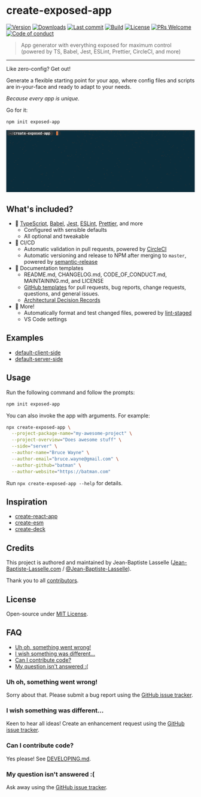 # create-exposed-app

[![Version](https://img.shields.io/npm/v/create-exposed-app.svg?style=flat-square)](https://www.npmjs.com/package/create-exposed-app?activeTab=versions) [![Downloads](https://img.shields.io/npm/dt/create-exposed-app.svg?style=flat-square)](https://www.npmjs.com/package/create-exposed-app) [![Last commit](https://img.shields.io/github/last-commit/Jean-Baptiste-Lasselle/create-exposed-app.svg?style=flat-square)](https://github.com/Jean-Baptiste-Lasselle/create-exposed-app/graphs/commit-activity) [![Build](https://img.shields.io/circleci/project/github/Jean-Baptiste-Lasselle/create-exposed-app/master.svg?style=flat-square)](https://circleci.com/gh/Jean-Baptiste-Lasselle/create-exposed-app) [![License](https://img.shields.io/github/license/Jean-Baptiste-Lasselle/create-exposed-app.svg?style=flat-square)](https://github.com/Jean-Baptiste-Lasselle/create-exposed-app/blob/master/LICENSE) [![PRs Welcome](https://img.shields.io/badge/PRs-welcome-brightgreen.svg?style=flat-square)](https://github.com/Jean-Baptiste-Lasselle/create-exposed-app#can-i-contribute-code) [![Code of conduct](https://img.shields.io/badge/code%20of-conduct-ff69b4.svg?style=flat-square)](https://github.com/Jean-Baptiste-Lasselle/create-exposed-app/blob/master/CODE_OF_CONDUCT.md)

> App generator with everything exposed for maximum control (powered by TS, Babel, Jest, ESLint, Prettier, CircleCI, and more)

---

Like zero-config? Get out!

Generate a flexible starting point for your app, where config files and scripts are in-your-face and ready to adapt to your needs.

_Because every app is unique._

Go for it:

```bash
npm init exposed-app
```

![command demo](docs/assets/demo-command.gif)

## What's included?

- :wrench: [TypeScript](https://www.typescriptlang.org/), [Babel](https://babeljs.io/), [Jest](https://jestjs.io/), [ESLint](https://eslint.org/), [Prettier](https://prettier.io/), and more
  - Configured with sensible defaults
  - All optional and tweakable
- :rocket: CI/CD
  - Automatic validation in pull requests, powered by [CircleCI](https://circleci.com/)
  - Automatic versioning and release to NPM after merging to `master`, powered by [semantic-release](https://github.com/semantic-release/semantic-release)
- :book: Documentation templates
  - README.md, CHANGELOG.md, CODE_OF_CONDUCT.md, MAINTAINING.md, and LICENSE
  - [GitHub templates](https://help.github.com/articles/about-issue-and-pull-request-templates/) for pull requests, bug reports, change requests, questions, and general issues.
  - [Architectural Decision Records](https://adr.github.io/)
- :tada: More!
  - Automatically format and test changed files, powered by [lint-staged](https://github.com/okonet/lint-staged)
  - VS Code settings

## Examples

- [default-client-side](https://github.com/Jean-Baptiste-Lasselle/create-exposed-app/tree/master/examples/default-client-side)
- [default-server-side](https://github.com/Jean-Baptiste-Lasselle/create-exposed-app/tree/master/examples/default-server-side)

## Usage

Run the following command and follow the prompts:

```bash
npm init exposed-app
```

You can also invoke the app with arguments. For example:

```bash
npx create-exposed-app \
  --project-package-name="my-awesome-project" \
  --project-overview="Does awesome stuff" \
  --side="server" \
  --author-name="Bruce Wayne" \
  --author-email="bruce.wayne@gmail.com" \
  --author-github="batman" \
  --author-website="https://batman.com"
```

Run `npx create-exposed-app --help` for details.

## Inspiration

- [create-react-app](https://github.com/facebook/create-react-app)
- [create-esm](https://github.com/standard-things/create-esm)
- [create-deck](https://github.com/jxnblk/mdx-deck/tree/master/create-deck)

## Credits

This project is authored and maintained by Jean-Baptiste Lasselle ([Jean-Baptiste-Lasselle.com](https://github.com/Jean-Baptiste-Lasselle) / [@Jean-Baptiste-Lasselle](https://twitter.com/Jean-Baptiste-Lasselle)).

Thank you to all [contributors](https://github.com/Jean-Baptiste-Lasselle/create-exposed-app/graphs/contributors).

## License

Open-source under [MIT License](https://github.com/Jean-Baptiste-Lasselle/create-exposed-app/blob/master/LICENSE).

## FAQ

<!-- START doctoc generated TOC please keep comment here to allow auto update -->
<!-- DON'T EDIT THIS SECTION, INSTEAD RE-RUN doctoc TO UPDATE -->

- [Uh oh, something went wrong!](#uh-oh-something-went-wrong)
- [I wish something was different…](#i-wish-something-was-different)
- [Can I contribute code?](#can-i-contribute-code)
- [My question isn't answered :(](#my-question-isnt-answered-)

<!-- END doctoc generated TOC please keep comment here to allow auto update -->

### Uh oh, something went wrong!

Sorry about that. Please submit a bug report using the [GitHub issue tracker](https://github.com/Jean-Baptiste-Lasselle/create-exposed-app/issues).

### I wish something was different…

Keen to hear all ideas! Create an enhancement request using the [GitHub issue tracker](https://github.com/Jean-Baptiste-Lasselle/create-exposed-app/issues).

### Can I contribute code?

Yes please! See [DEVELOPING.md](./DEVELOPING.md).

### My question isn't answered :(

Ask away using the [GitHub issue tracker](https://github.com/Jean-Baptiste-Lasselle/create-exposed-app/issues).
